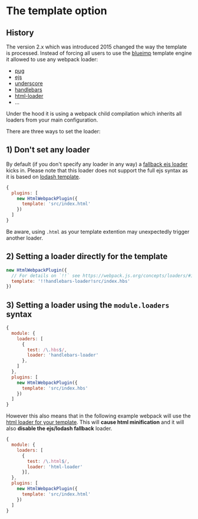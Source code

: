 # The template option

## History

The version 2.x which was introduced 2015 changed the way the template is processed.
Instead of forcing all users to use the [blueimp](https://github.com/blueimp/JavaScript-Templates) template engine it allowed to use any webpack loader:

* [pug](https://github.com/pugjs/pug-loader)
* [ejs](https://github.com/okonet/ejs-loader)
* [underscore](https://github.com/emaphp/underscore-template-loader)
* [handlebars](https://github.com/pcardune/handlebars-loader)
* [html-loader](https://github.com/webpack/html-loader)
* ...

Under the hood it is using a webpack child compilation which inherits all loaders from
your main configuration.

There are three ways to set the loader:

## 1) Don't set any loader

By default (if you don't specify any loader in any way) a [fallback ejs loader](https://github.com/jantimon/html-webpack-plugin/blob/master/lib/loader.js) kicks in.
Please note that this loader does not support the full ejs syntax as it is based on [lodash template](https://lodash.com/docs/#template).

```js
{
  plugins: [
    new HtmlWebpackPlugin({
      template: 'src/index.html'
    })
  ]
}
```

Be aware, using `.html` as your template extention may unexpectedly trigger another loader.

## 2) Setting a loader directly for the template

```js
new HtmlWebpackPlugin({
  // For details on `!!` see https://webpack.js.org/concepts/loaders/#inline
  template: '!!handlebars-loader!src/index.hbs'
})
```

## 3) Setting a loader using the `module.loaders` syntax

```js
{
  module: {
    loaders: [
      {
        test: /\.hbs$/,
        loader: 'handlebars-loader'
      },
    ]
  },
  plugins: [
    new HtmlWebpackPlugin({
      template: 'src/index.hbs'
    })
  ]
}
```

However this also means that in the following example webpack will use the [html loader for your template](https://webpack.js.org/loaders/html-loader/).
This will **cause html minification** and it will also **disable the ejs/lodash fallback** loader.

```js
{
  module: {
    loaders: [
      {
        test: /\.html$/,
        loader: 'html-loader'
      }],
  },
  plugins: [
    new HtmlWebpackPlugin({
      template: 'src/index.html'
    })
  ]
}
```
